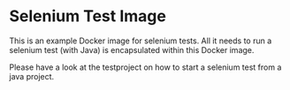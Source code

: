 # Selenium Test Image

This is an example Docker image for selenium tests. All it needs to run a selenium test (with Java) is encapsulated within this Docker image.

Please have a look at the testproject on how to start a selenium test from a java project.


